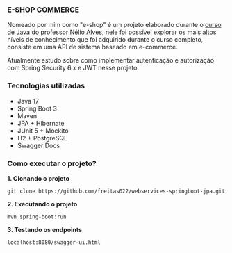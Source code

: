 ### E-SHOP COMMERCE

Nomeado por mim como "e-shop" é um projeto elaborado durante o [curso de Java](https://www.udemy.com/course/java-curso-completo/)  do professor [Nélio Alves](https://www.linkedin.com/in/nelio-alves/), nele foi possível explorar os mais altos níveis de conhecimento que foi adquirido durante o curso completo, consiste em uma API de sistema baseado em e-commerce.

Atualmente estudo sobre como implementar autenticação e autorização com Spring Security 6.x e JWT nesse projeto.

### Tecnologias utilizadas

- Java 17
- Spring Boot 3
- Maven
- JPA + Hibernate
- JUnit 5 + Mockito
- H2 + PostgreSQL
- Swagger Docs

### Como executar o projeto?

**1. Clonando o projeto**
```
git clone https://github.com/freitas022/webservices-springboot-jpa.git
```
**2. Executando o projeto**
```
mvn spring-boot:run
```
**3. Testando os endpoints**

```
localhost:8080/swagger-ui.html
```